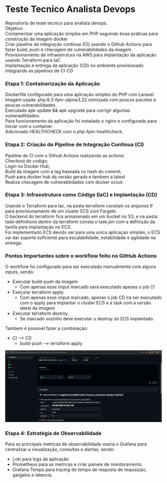 # Teste Tecnico Analista Devops
Repositorio de teste tecnico para analista devops.   
Objetivo:   
Containerizar uma aplicação simples em PHP seguindo boas praticas para construção da imagem docker   
Criar pipeline de integração continua (CI) usando o Github Actions para fazer build, push e checagem de vulnerabilidades da imagem   
Provisionamento de infraestrutura na AWS para implantação da aplicação usando Terraform para IaC   
Implantação e entrega da aplicação (CD) no ambiente provisionado integrando as pipelines de CI-CD

### Etapa 1: Containerização da Aplicação   
Dockerfile configurado para uma aplicação simples do PHP com Laravel.   
Imagem usada: php:8.3-fpm-alpine3.22 otimizada com poucos pacotes e poucas vulnerabilidades.   
Executado apk update && apk upgrade para corrigir algumas vulneradilidades.   
Para funcionamento da aplicação foi instalado o nginx e configurado para iniciar com o container.   
Adicionado HEALTHCHECK com o php-fpm-healthcheck.

### Etapa 2: Criação do Pipeline de Integração Contínua (CI)
Pipeline de CI com o Github Actions realizando as actions:   
Checkout do codigo;   
Login no Docker Hub;   
Build da imagem com a tag baseada no hash do commit;   
Push para docker hub da versão gerada e tambem a latest   
Realiza checagem de vulnerabilidades com docker scout.

### Etapa 3: Infraestrutura como Código (IaC) e Implantação (CD)
Usando o Terraform para Iac, na pasta terraform constam os arquivos tf para provisionamento de um cluster ECS com Fargate.   
O backend do terraform fica armazenado em um bucket no S3, e na pasta task-definitions dentro da terraform consta o task.jon com a definição da tarefa para implantação no ECS.   
Foi implementado ECS devido ser para uma unica aplicaçao simples, o ECS vai dar suporte suficiente para escalabilidade, estabilidade e agilidade na entrega.

### Pontos Importantes sobre o workflow feito no GitHub Actions
O workflow foi configurado para ser executado manualmente com alguns inputs, sendo:   
- Executar build-push da imagem   
  - Com apenas esse imput marcado será executado apenas o job CI   
- Executar terraform apply   
  - Com apenas esse imput marcado, apenas o job CD ira ser executado com o apply para implantar o cluster ECS e a task com a versão latest da imagem   
- Executar terraform destroy   
  - Se marcado sozinho deve executar o destroy do ECS implantado.   

Tambem é possivel fazer a combinação:
  - CI --> CD   
    - build-push --> terraform apply

<img src="GITHUBACTIONS-CI-CD.png ">

### Etapa 4: Estratégia de Observabilidade
Para as principais metricas de observabilidade usaria o Grafana para centralizar a visualização, consultas e alertas, sendo:
- Loki para logs da aplicação   
- Prometheus para as metricas e criar paineis de monitoramento.
- Grafana Tempo para tracing do tempo de resposta de requisição, gargalos e latencia.
